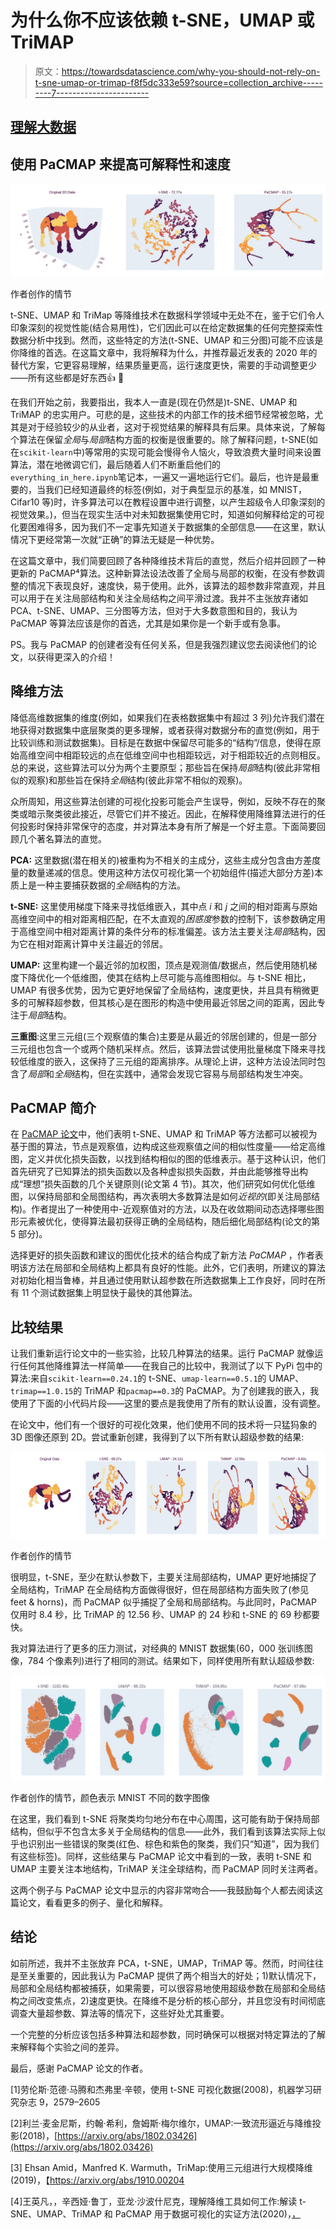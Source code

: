 # 为什么你不应该依赖 t-SNE，UMAP 或 TriMAP

> 原文：<https://towardsdatascience.com/why-you-should-not-rely-on-t-sne-umap-or-trimap-f8f5dc333e59?source=collection_archive---------7----------------------->

## [理解大数据](https://towardsdatascience.com/tagged/making-sense-of-big-data)

## 使用 PaCMAP 来提高可解释性和速度

![](img/3bec25d66dae562e3e06f814214ce6af.png)

作者创作的情节

t-SNE、UMAP 和 TriMap 等降维技术在数据科学领域中无处不在，鉴于它们令人印象深刻的视觉性能(结合易用性)，它们因此可以在给定数据集的任何完整探索性数据分析中找到。然而，这些特定的方法(t-SNE、UMAP 和三分图)可能不应该是你降维的首选。在这篇文章中，我将解释为什么，并推荐最近发表的 2020 年的替代方案，它更容易理解，结果质量更高，运行速度更快，需要的手动调整更少——所有这些都是好东西👍 🍾

在我们开始之前，我要指出，我本人一直是(现在仍然是)t-SNE、UMAP 和 TriMAP 的忠实用户。可悲的是，这些技术的内部工作的技术细节经常被忽略，尤其是对于经验较少的从业者，这对于视觉结果的解释具有后果。具体来说，了解每个算法在保留*全局*与*局部*结构方面的权衡是很重要的。除了解释问题，t-SNE(如在`scikit-learn`中)等常用的实现可能会慢得令人恼火，导致浪费大量时间来设置算法，潜在地微调它们，最后随着人们不断重启他们的`everything_in_here.ipynb`笔记本，一遍又一遍地运行它们。最后，也许是最重要的，当我们已经知道最终的标签(例如，对于典型显示的基准，如 MNIST，Cifar10 等)时，许多算法可以在教程设置中进行调整，以产生超级令人印象深刻的视觉效果。)，但当在现实生活中对未知数据集使用它时，知道如何解释给定的可视化要困难得多，因为我们不一定事先知道关于数据集的全部信息——在这里，默认情况下更经常第一次就“正确”的算法无疑是一种优势。

在这篇文章中，我们简要回顾了各种降维技术背后的直觉，然后介绍并回顾了一种更新的 PaCMAP⁴算法。这种新算法设法改善了全局与局部的权衡，在没有参数调整的情况下表现良好，速度快，易于使用。此外，该算法的超参数非常直观，并且可以用于在关注局部结构和关注全局结构之间平滑过渡。我并不主张放弃诸如 PCA、t-SNE、UMAP、三分图等方法，但对于大多数意图和目的，我认为 PaCMAP 等算法应该是你的首选，尤其是如果你是一个新手或有急事。

PS。我与 PaCMAP 的创建者没有任何关系，但是我强烈建议您去阅读他们的论文，以获得更深入的介绍！

## 降维方法

降低高维数据集的维度(例如，如果我们在表格数据集中有超过 3 列)允许我们潜在地获得对数据集中底层聚类的更多理解，或者获得对数据分布的直觉(例如，用于比较训练和测试数据集)。目标是在数据中保留尽可能多的“结构”/信息，使得在原始高维空间中相距较远的点在低维空间中也相距较远，对于相距较近的点则相反。总的来说，这些算法可以分为两个主要原型；那些旨在保持*局部*结构(彼此非常相似的观察)和那些旨在保持*全局*结构(彼此非常不相似的观察)。

众所周知，用这些算法创建的可视化投影可能会产生误导，例如，反映不存在的聚类或暗示聚类彼此接近，尽管它们并不接近。因此，在解释使用降维算法进行的任何投影时保持非常保守的态度，并对算法本身有所了解是一个好主意。下面简要回顾几个著名算法的直觉。

**PCA:** 这里数据(潜在相关的)被重构为不相关的主成分，这些主成分包含由方差度量的数量递减的信息。使用这种方法仅可视化第一个初始组件(描述大部分方差)本质上是一种主要捕获数据的*全局*结构的方法。

**t-SNE:** 这里使用梯度下降来寻找低维嵌入，其中点 *i* 和 *j* 之间的相对距离与原始高维空间中的相对距离相匹配，在不太直观的*困惑度*参数的控制下，该参数确定用于高维空间中相对距离计算的条件分布的标准偏差。该方法主要关注*局部*结构，因为它在相对距离计算中关注最近的邻居。

**UMAP:** 这里构建一个最近邻的加权图，顶点是观测值/数据点，然后使用随机梯度下降优化一个低维图，使其在结构上尽可能与高维图相似。与 t-SNE 相比，UMAP 有很多优势，因为它更好地保留了全局结构，速度更快，并且具有稍微更多的可解释超参数，但其核心是在图形的构造中使用最近邻居之间的距离，因此专注于*局部*结构。

**三重图**:这里三元组(三个观察值的集合)主要是从最近的邻居创建的，但是一部分三元组也包含一个或两个随机采样点。然后，该算法尝试使用批量梯度下降来寻找较低维度的嵌入，这保持了三元组的距离排序。从理论上讲，这种方法设法同时包含了*局部*和*全局*结构，但在实践中，通常会发现它容易与局部结构发生冲突。

## PaCMAP 简介

在 [PaCMAP 论文](https://arxiv.org/abs/2012.04456)中，他们表明 t-SNE、UMAP 和 TriMAP 等方法都可以被视为基于图的算法，节点是观察值，边构成这些观察值之间的相似性度量——给定高维图，定义并优化损失函数，以找到结构相似的图的低维表示。基于这种认识，他们首先研究了已知算法的损失函数以及各种虚拟损失函数，并由此能够推导出构成“理想”损失函数的几个关键原则(论文第 4 节)。其次，他们研究如何优化低维图，以保持局部和全局图结构，再次表明大多数算法是如何*近视的*(即关注局部结构)。作者提出了一种使用中-近观察值对的方法，以及在收敛期间动态选择哪些图形元素被优化，使得算法最初获得正确的全局结构，随后细化局部结构(论文的第 5 部分)。

选择更好的损失函数和建议的图优化技术的结合构成了新方法 *PaCMAP* ，作者表明该方法在局部和全局结构上都具有良好的性能。此外，它们表明，所建议的算法对初始化相当鲁棒，并且通过使用默认超参数在所选数据集上工作良好，同时在所有 11 个测试数据集上明显快于最快的其他算法。

## 比较结果

让我们重新运行论文中的一些实验，比较几种算法的结果。运行 PaCMAP 就像运行任何其他降维算法一样简单——在我自己的比较中，我测试了以下 PyPi 包中的算法:来自`scikit-learn==0.24.1`的 t-SNE、`umap-learn==0.5.1`的 UMAP、`trimap==1.0.15`的 TriMAP 和`pacmap==0.3`的 PaCMAP。为了创建我的嵌入，我使用了下面的小代码片段——这里的要点是我使用了所有的默认设置，没有调整。

在论文中，他们有一个很好的可视化效果，他们使用不同的技术将一只猛犸象的 3D 图像还原到 2D。尝试重新创建，我得到了以下所有默认超级参数的结果:

![](img/2c6ec97c29075f6c01fda07ff1d25050.png)

作者创作的情节

很明显，t-SNE，至少在默认参数下，主要关注局部结构，UMAP 更好地捕捉了全局结构，TriMAP 在全局结构方面做得很好，但在局部结构方面失败了(参见 feet & horns)，而 PaCMAP 似乎捕捉了全局和局部结构。与此同时，PaCMAP 仅用时 8.4 秒，比 TriMAP 的 12.56 秒、UMAP 的 24 秒和 t-SNE 的 69 秒都要快。

我对算法进行了更多的压力测试，对经典的 MNIST 数据集(60，000 张训练图像，784 个像素列)进行了相同的测试。结果如下，同样使用所有默认超级参数:

![](img/7f05c9d2b5fb12d00cfd7d5ddd533203.png)

作者创作的情节，颜色表示 MNIST 不同的数字图像

在这里，我们看到 t-SNE 将聚类均匀地分布在中心周围，这可能有助于保持局部结构，但似乎不包含太多关于全局结构的信息——此外，我们看到该算法实际上似乎也识别出一些错误的聚类(红色、棕色和紫色的聚类，我们只“知道”，因为我们有这些标签)。同样，这些结果与 PaCMAP 论文中看到的一致，表明 t-SNE 和 UMAP 主要关注本地结构，TriMAP 关注全球结构，而 PaCMAP 同时关注两者。

这两个例子与 PaCMAP 论文中显示的内容非常吻合——我鼓励每个人都去阅读这篇论文，看看更多的例子、量化和解释。

## 结论

如前所述，我并不主张放弃 PCA，t-SNE，UMAP，TriMAP 等。然而，时间往往是至关重要的，因此我认为 PaCMAP 提供了两个相当大的好处；1)默认情况下，局部和全局结构都被捕获，如果需要，可以很容易地使用超级参数在局部和全局结构之间改变焦点，2)速度更快。在降维不是分析的核心部分，并且您没有时间彻底调查大量超参数、算法等的情况下，这些好处尤其重要。

一个完整的分析应该包括多种算法和超参数，同时确保可以根据对特定算法的了解来解释每个实验之间的差异。

最后，感谢 PaCMAP 论文的作者。

[1]劳伦斯·范德·马腾和杰弗里·辛顿，使用 t-SNE 可视化数据(2008)，机器学习研究杂志 9，2579–2605

[2]利兰·麦金尼斯，约翰·希利，詹姆斯·梅尔维尔，UMAP:一致流形逼近与降维投影(2018)，[https://arxiv.org/abs/1802.03426](https://arxiv.org/abs/1802.03426)

[3] Ehsan Amid，Manfred K. Warmuth，TriMap:使用三元组进行大规模降维(2019)，【https://arxiv.org/abs/1910.00204 

[4]王英凡，，辛西娅·鲁丁，亚龙·沙波什尼克，理解降维工具如何工作:解读 t-SNE、UMAP、TriMAP 和 PaCMAP 用于数据可视化的实证方法(2020)，[，](https://arxiv.org/abs/2012.04456)